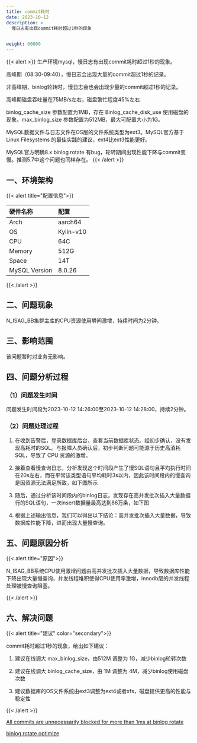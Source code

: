 ```yaml
---
title: commit耗时
date: 2023-10-12
description: >
  慢日志有出现commit耗时超过1秒的现象


weight: 60000
---
```


{{< alert >}}
生产环境mysql，慢日志有出现commit耗时超过1秒的现象。

高峰期（08:30-09:40），慢日志会出现大量的commit超过1秒的记录。

非高峰期，binlog轮转时，慢日志会也会出现少量的commit超过1秒的记录。

高峰期磁盘吞吐量在75MB/s左右，磁盘繁忙程度45%左右


binlog_cache_size 参数配置为1MB，存在 Binlog_cache_disk_use 使用磁盘的现象。max_binlog_size 参数配置为512MB，最大可配置大小为1G。

MySQL数据文件与日志文件在OS层的文件系统类型为ext3。MySQL官方基于Linux Filesystems 的最佳实践的建议，ext4比ext3性能更好。

MySQL官方明确8.x binlog rotate 有bug，轮转期间出现性能下降与commit变慢。推测5.7中这个问题也同样存在。
{{< /alert >}}


## 一、环境架构



{{< alert title="配置信息">}}

| 硬件名称      | 配置      |
|:--------------|:----------|
| Arch          | aarch64   |
| OS            | Kylin-v10 |
| CPU           | 64C       |
| Memory        | 512G      |
| Space         | 14T       |
| MySQL Version | 8.0.26    |

{{< /alert >}}

## 二、问题现象

N_ISAG_BB集群主库的CPU资源使用瞬间激增，持续时间为2分钟。




## 三、影响范围

该问题暂时对业务无影响。


## 四、问题分析过程

### （1）问题发生时间
问题发生时间段为2023-10-12 14:26:00至2023-10-12 14:28:00，持续2分钟。

### （2）问题处理过程

1. 在收到告警后，登录数据库后台，查看当前数据库状态。经初步确认，没有发现高耗时的SQL。与报障人员确认后，初步判断问题可能源于历史高消耗SQL，导致了 CPU 资源的激增。

2. 接着查看慢查询日志，分析发现这个时间段产生了慢SQL语句且平均执行时间在20s左右，而在平常该类型语句平均耗时3s以内，因此该时间段内的慢查询是因资源无法满足所致，如下图所示

3. 随后，通过分析该时间段内的binlog日志，发现存在高并发批次插入大量数据行的SQL语句，一次insert数据量最高达到86万条，如下图

4. 根据上述输出信息，我们可以得出以下结论：高并发批次插入大量数据，导致数据库性能下降，进而出现大量慢查询。

## 五、问题原因分析
{{< alert title="原因">}}

N_ISAG_BB系统CPU使用激增问题由高并发批次插入大量数据，导致数据库性能下降出现大量慢查询，并发线程堆积使得CPU使用率激增，innodb层的并发线程处理被慢查询阻塞。

{{< /alert >}}

## 六、解决问题
{{< alert title="建议" color="secondary">}}

commit耗时超过1秒的现象，给出如下建议：

1. 建议在线调大 max_binlog_size，由512M 调整为 1G，减少binlog轮转次数

2. 建议在线调大 binlog_cache_size，由 1M 调整为 4M，减少binlog使用磁盘次数

3. 建议数据库的OS文件系统由ext3调整为ext4或者xfs，磁盘提供更高的性能与稳定性


{{< /alert >}}



[All commits are unnecessarily blocked for more than 1ms at binlog rotate](https://bugs.mysql.com/bug.php?id=101200)

[binlog rotate optimize](https://bugs.mysql.com/bug.php?id=110889)
































